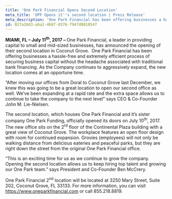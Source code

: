 ```yaml
---
title: 'One Park Financial Opens Second Location'
meta_title: 'OPF Opens it''s second location | Press Release'
meta_description: 'One Park Financial has been offering businesses a hassle-free and extremely efficient process of securing business capital without the headache associated with traditional bank financing.'
id: 027a38d3-aba2-4b8f-8376-7947d0810547
---
```

<strong>MIAMI, FL – July 11<sup>th</sup>, 2017 – </strong>One Park Financial, a leader in providing capital to small and mid-sized businesses, has announced the opening of their second location in Coconut Grove.  One Park Financial has been offering businesses a hassle-free and extremely efficient process of securing business capital without the headache associated with traditional bank financing. As the Company continues to aggressively expand, the new location comes at an opportune time.

“After moving our offices from Doral to Coconut Grove last December, we knew this was going to be a great location to open our second office as well. We’ve been expanding at a rapid rate and the extra space allows us to continue to take the company to the next level” says CEO &amp; Co-Founder John M. Lie-Nielsen.

The second location, which houses One Park Financial and it’s sister company One Park Funding, officially opened its doors on July 10<sup>th</sup>, 2017. The new office sits on the 2<sup>rd</sup> floor of the Continental Plaza building with a great view of Coconut Grove. The workplace features an open floor design with room for continued expansion. Grovies (employees) will not only be walking distance from delicious eateries and peaceful parks, but they are right down the street from the original One Park Financial office.

“This is an exciting time for us as we continue to grow the company. Opening the second location allows us to keep hiring top talent and growing our One Park team.” says President and Co-Founder Ben McCrery.

One Park Financial 2<sup>nd</sup> location will be located at 3250 Mary Street, Suite 202, Coconut Grove, FL 33133. For more information, you can visit <a href="https://www.oneparkfinancial.com">https://www.oneparkfinancial.com</a> or call 855.218.8819.